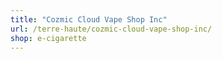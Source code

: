 ```yaml
---
title: "Cozmic Cloud Vape Shop Inc"
url: /terre-haute/cozmic-cloud-vape-shop-inc/
shop: e-cigarette
---
```

